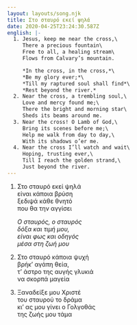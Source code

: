 ```yaml
---
layout: layouts/song.njk
title: Στο σταυρό εκεί ψηλά
date: 2020-04-25T23:24:30.587Z
english: |-
  1. Jesus, keep me near the cross,\
     There a precious fountain\
     Free to all, a healing stream\
     Flows from Calvary’s mountain.

     *In the cross, in the cross,*\
     *Be my glory ever;*\
     *Till my raptured soul shall find*\
     *Rest beyond the river.*
  2. Near the cross, a trembling soul,\
     Love and mercy found me;\
     There the bright and morning star\
     Sheds its beams around me.
  3. Near the cross! O Lamb of God,\
     Bring its scenes before me;\
     Help me walk from day to day,\
     With its shadows o’er me.
  4. Near the cross I’ll watch and wait\
     Hoping, trusting ever,\
     Till I reach the golden strand,\
     Just beyond the river.
---
```

1. Στο σταυρό εκεί ψηλά\
   είναι κάποια βρύση\
   ξεδιψά κάθε θνητό\
   που θα την αγγίσει

   *Ο σταυρός, ο σταυρός*\
   *δόξα και τιμή μου,*\
   *είναι φως και οδηγός*\
   *μέσα στη ζωή μου*
2. Στο σταυρό κάποια ψυχή\
   βρήκ’ αγάπη θεία,\
   τ’ άστρο της αυγής γλυκιά\
   να σκορπά μαγεία
3. Ξαναδείξε μου Χριστέ\
   του σταυρού το δράμα\
   κι’ ας μου γίνει ο Γολγοθάς\
   της ζωής μου τάμα